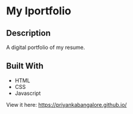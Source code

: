 # My Iportfolio

## Description
A digital portfolio of my resume.

## Built With
- HTML
- CSS
- Javascript

View it here: https://priyankabangalore.github.io/

